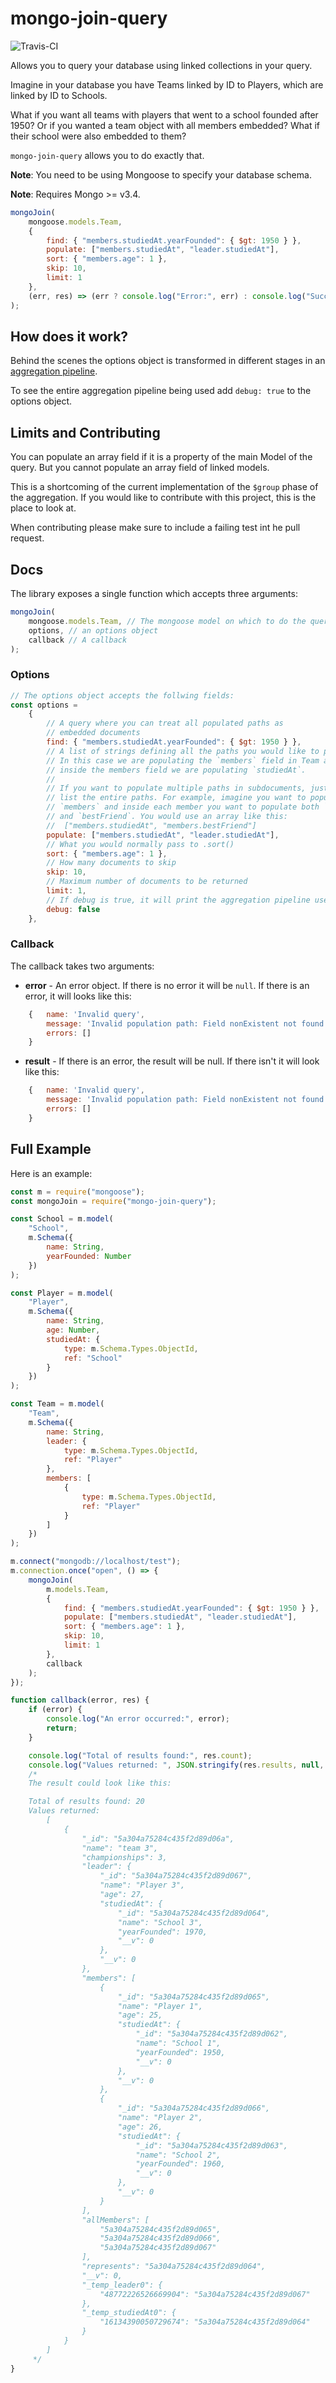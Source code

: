 # mongo-join-query

![Travis-CI](https://travis-ci.org/lazamar/mongo-join-query.svg?branch=master)

Allows you to query your database using linked collections in your query.

Imagine in your database you have Teams linked by ID to Players, which are linked by ID to Schools.

What if you want all teams with players that went to a school founded after 1950? Or if you wanted a
team object with all members embedded? What if their school were also embedded to them?

`mongo-join-query` allows you to do exactly that.

**Note**: You need to be using Mongoose to specify your database schema.

**Note**: Requires Mongo >= v3.4.

```javascript
mongoJoin(
    mongoose.models.Team,
    {
        find: { "members.studiedAt.yearFounded": { $gt: 1950 } },
        populate: ["members.studiedAt", "leader.studiedAt"],
        sort: { "members.age": 1 },
        skip: 10,
        limit: 1
    },
    (err, res) => (err ? console.log("Error:", err) : console.log("Success", res))
);
```

## How does it work?

Behind the scenes the options object is transformed in different stages in an
[aggregation pipeline](https://docs.mongodb.com/v3.4/aggregation/).

To see the entire aggregation pipeline being used add `debug: true` to the options object.

## Limits and Contributing

You can populate an array field if it is a property of the main Model of the query. But you cannot
populate an array field of linked models.

This is a shortcoming of the current implementation of the `$group` phase of the aggregation. If you
would like to contribute with this project, this is the place to look at.

When contributing please make sure to include a failing test int he pull request.

## Docs

The library exposes a single function which accepts three arguments:

```javascript
mongoJoin(
    mongoose.models.Team, // The mongoose model on which to do the query
    options, // an options object
    callback // A callback
);
```

### Options

```javascript
// The options object accepts the follwing fields:
const options =
    {
        // A query where you can treat all populated paths as
        // embedded documents
        find: { "members.studiedAt.yearFounded": { $gt: 1950 } },
        // A list of strings defining all the paths you would like to populate.
        // In this case we are populating the `members` field in Team and
        // inside the members field we are populating `studiedAt`.
        //
        // If you want to populate multiple paths in subdocuments, just
        // list the entire paths. For example, imagine you want to populate
        // `members` and inside each member you want to populate both `studiedAt`
        // and `bestFriend`. You would use an array like this:
        //  ["members.studiedAt", "members.bestFriend"]
        populate: ["members.studiedAt", "leader.studiedAt"],
        // What you would normally pass to .sort()
        sort: { "members.age": 1 },
        // How many documents to skip
        skip: 10,
        // Maximum number of documents to be returned
        limit: 1,
        // If debug is true, it will print the aggregation pipeline used in the query.
        debug: false
    },
```

### Callback

The callback takes two arguments:

* **error** - An error object. If there is no error it will be `null`. If there is an error, it will
  looks like this:

```javascript
    {   name: 'Invalid query',
        message: 'Invalid population path: Field nonExistent not found.',
        errors: []
    }
```

* **result** - If there is an error, the result will be null. If there isn't it will look like this:

```javascript
    {   name: 'Invalid query',
        message: 'Invalid population path: Field nonExistent not found.',
        errors: []
    }
```

## Full Example

Here is an example:

```javascript
const m = require("mongoose");
const mongoJoin = require("mongo-join-query");

const School = m.model(
    "School",
    m.Schema({
        name: String,
        yearFounded: Number
    })
);

const Player = m.model(
    "Player",
    m.Schema({
        name: String,
        age: Number,
        studiedAt: {
            type: m.Schema.Types.ObjectId,
            ref: "School"
        }
    })
);

const Team = m.model(
    "Team",
    m.Schema({
        name: String,
        leader: {
            type: m.Schema.Types.ObjectId,
            ref: "Player"
        },
        members: [
            {
                type: m.Schema.Types.ObjectId,
                ref: "Player"
            }
        ]
    })
);

m.connect("mongodb://localhost/test");
m.connection.once("open", () => {
    mongoJoin(
        m.models.Team,
        {
            find: { "members.studiedAt.yearFounded": { $gt: 1950 } },
            populate: ["members.studiedAt", "leader.studiedAt"],
            sort: { "members.age": 1 },
            skip: 10,
            limit: 1
        },
        callback
    );
});

function callback(error, res) {
    if (error) {
        console.log("An error occurred:", error);
        return;
    }

    console.log("Total of results found:", res.count);
    console.log("Values returned: ", JSON.stringify(res.results, null, 4));
    /*
    The result could look like this:

    Total of results found: 20
    Values returned:
        [
            {
                "_id": "5a304a75284c435f2d89d06a",
                "name": "team 3",
                "championships": 3,
                "leader": {
                    "_id": "5a304a75284c435f2d89d067",
                    "name": "Player 3",
                    "age": 27,
                    "studiedAt": {
                        "_id": "5a304a75284c435f2d89d064",
                        "name": "School 3",
                        "yearFounded": 1970,
                        "__v": 0
                    },
                    "__v": 0
                },
                "members": [
                    {
                        "_id": "5a304a75284c435f2d89d065",
                        "name": "Player 1",
                        "age": 25,
                        "studiedAt": {
                            "_id": "5a304a75284c435f2d89d062",
                            "name": "School 1",
                            "yearFounded": 1950,
                            "__v": 0
                        },
                        "__v": 0
                    },
                    {
                        "_id": "5a304a75284c435f2d89d066",
                        "name": "Player 2",
                        "age": 26,
                        "studiedAt": {
                            "_id": "5a304a75284c435f2d89d063",
                            "name": "School 2",
                            "yearFounded": 1960,
                            "__v": 0
                        },
                        "__v": 0
                    }
                ],
                "allMembers": [
                    "5a304a75284c435f2d89d065",
                    "5a304a75284c435f2d89d066",
                    "5a304a75284c435f2d89d067"
                ],
                "represents": "5a304a75284c435f2d89d064",
                "__v": 0,
                "_temp_leader0": {
                    "48772226526669904": "5a304a75284c435f2d89d067"
                },
                "_temp_studiedAt0": {
                    "16134390050729674": "5a304a75284c435f2d89d064"
                }
            }
        ]
     */
}
```
